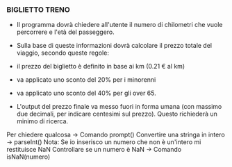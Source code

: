 ### BIGLIETTO TRENO

- Il programma dovrà chiedere all'utente il numero di chilometri che vuole percorrere e l'età del
  passeggero.
- Sulla base di queste informazioni dovrà calcolare il prezzo totale del viaggio, secondo queste
  regole:

- il prezzo del biglietto è definito in base ai km (0.21 € al km)
- va applicato uno sconto del 20% per i minorenni
- va applicato uno sconto del 40% per gli over 65.
- L'output del prezzo finale va messo fuori in forma umana (con massimo due decimali, per indicare
  centesimi sul prezzo). Questo richiederà un minimo di ricerca.

Per chiedere qualcosa -> Comando prompt()
Convertire una stringa in intero -> parseInt()
Nota: Se io inserisco un numero che non è un'intero mi restituisce NaN
Controllare se un numero è NaN -> Comando isNaN(numero)
